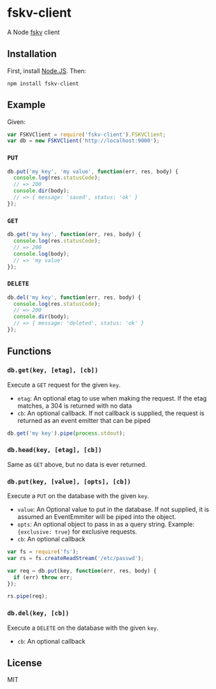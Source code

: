 fskv-client
===========

A Node [fskv](https://github.com/bahamas10/fskv) client

Installation
------------

First, install [Node.JS](http://nodejs.org/).  Then:

    npm install fskv-client

Example
-------

Given:

``` js
var FSKVClient = require('fskv-client').FSKVClient;
var db = new FSKVClient('http://localhost:9000');
```

### `PUT`

``` js
db.put('my key', 'my value', function(err, res, body) {
  console.log(res.statusCode);
  // => 200
  console.dir(body);
  // => { message: 'saved', status: 'ok' }
});
```

### `GET`

``` js
db.get('my key', function(err, res, body) {
  console.log(res.statusCode);
  // => 200
  console.log(body);
  // => 'my value'
});
```

### `DELETE`

``` js
db.del('my key', function(err, res, body) {
  console.log(res.statusCode);
  // => 200
  console.dir(body);
  // => { message: 'deleted', status: 'ok' }
});
```

Functions
---------

### `db.get(key, [etag], [cb])`

Execute a `GET` request for the given `key`.

- `etag`: An optional etag to use when making the request.  If the etag matches, a 304 is returned with no data
- `cb`: An optional callback.  If not callback is supplied, the request is returned as an event emitter that can be piped

``` js
db.get('my key').pipe(process.stdout);
```

### `db.head(key, [etag], [cb])`

Same as `GET` above, but no data is ever returned.

### `db.put(key, [value], [opts], [cb])`

Execute a `PUT` on the database with the given `key`.

- `value`: An Optional value to put in the database.  If not supplied, it is assumed an EventEmmiter will be piped into the object.
- `opts`: An optional object to pass in as a query string.  Example: `{exclusive: true}` for exclusive requests.
- `cb`: An optional callback

``` js
var fs = require('fs');
var rs = fs.createReadStream('/etc/passwd');

var req = db.put(key, function(err, res, body) {
  if (err) throw err;
});

rs.pipe(req);
```

### `db.del(key, [cb])`

Execute a `DELETE` on the database with the given `key`.

- `cb`: An optional callback

License
-------

MIT
